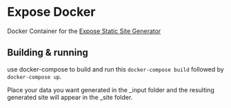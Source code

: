# Expose Docker

Docker Container for the [Expose Static Site Generator](https://github.com/Jack000/Expose)


## Building & running

use docker-compose to build and run this `docker-compose build` followed by `docker-compose up`.

Place your data you want generated in the _input folder and the resulting generated site will appear in the _site folder.

